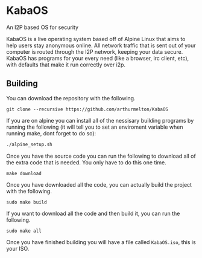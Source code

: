 # KabaOS
An I2P based OS for security

KabaOS is a live operating system based off of Alpine Linux that aims to help
users stay anonymous online. All network traffic that is sent out of your
computer is routed through the I2P network, keeping your data secure. KabaOS has
programs for your every need (like a browser, irc client, etc), with defaults
that make it run correctly over i2p.

## Building

You can download the repository with the following.

```
git clone --recursive https://github.com/arthurmelton/KabaOS
```

If you are on alpine you can install all of the nessisary building programs by
running the following (it will tell you to set an enviroment variable when
running make, dont forget to do so):

```sh
./alpine_setup.sh

```

Once you have the source code you can run the following to download all of the
extra code that is needed. You only have to do this one time.

```
make download
```

Once you have downloaded all the code, you can actually build the project with
the following.

```
sudo make build
```

If you want to download all the code and then build it, you can run the
following.

```
sudo make all
```

Once you have finished building you will have a file called `KabaOS.iso`, this
is your ISO.
